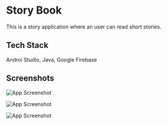 
# Story Book

This is a story application where an user can read short stories.


## Tech Stack

Androi Studio, Java, Google Firebase

## Screenshots

![App Screenshot](https://scontent.fdac27-1.fna.fbcdn.net/v/t1.15752-9/346030764_3558651717749679_5091442119171630224_n.jpg?_nc_cat=111&ccb=1-7&_nc_sid=ae9488&_nc_eui2=AeH4cJ-ioyvfYXN7mEE6CYlDS6zRJT_WImxLrNElP9YibGvbfaFP_JTFKJAkCCxZ64Mub9BQnMnA_GA_-d-Kcf_C&_nc_ohc=nISxXfDlyRIAX_seILD&_nc_ht=scontent.fdac27-1.fna&oh=03_AdQ_oBpQ2scIpTYpQfv9mqcFHs5_zXwHV5gVkIuNRXDlnQ&oe=648DB4EE)

![App Screenshot](https://scontent.fdac27-2.fna.fbcdn.net/v/t1.15752-9/346111421_181535431514809_8318083446636682419_n.jpg?_nc_cat=105&ccb=1-7&_nc_sid=ae9488&_nc_eui2=AeHmLIonTn0RVODsKCYerUmPFsqfhFT5aFcWyp-EVPloV3uyemjfEhnULb73TYNfi0r8J43UOmFzx5K27F5s6sgf&_nc_ohc=qx5PRKPVp08AX-KEytQ&_nc_ht=scontent.fdac27-2.fna&oh=03_AdSFLUwywA9vSSEGPGNqQRYy4X0Dv1KVbIxhdEjuv5Qb_A&oe=648D9A2A)

![App Screenshot](https://scontent.fdac27-1.fna.fbcdn.net/v/t1.15752-9/346092799_781158253667266_631491847304454864_n.jpg?_nc_cat=110&ccb=1-7&_nc_sid=ae9488&_nc_eui2=AeGPSouZyYUJS2g8JLqXnjb6eSzbhxRLI3d5LNuHFEsjd7J3hzG1h3JrRxYEkcMneI_gB54-Gn4b5tOAu60mKv1U&_nc_ohc=yIbWcM2XrLcAX8DPKl0&_nc_ht=scontent.fdac27-1.fna&oh=03_AdSvpGPDIMe-2GeygtyDk8KRDscmCJ3NAopnI9989w3-Ug&oe=648D8BFA)
